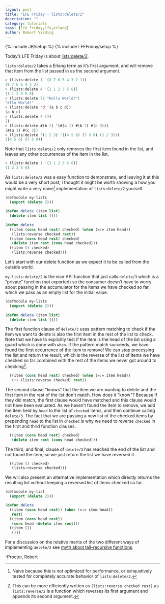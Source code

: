 ```yaml
---
layout: post
title: "LFE Friday - lists:delete/2"
description: ""
category: tutorials
tags: [lfe friday,lfe,erlang]
author: Robert Virding
---
```

{% include JB/setup %}
{% include LFEFriday/setup %}

Today’s LFE Friday is about [lists:delete/2](http://www.erlang.org/doc/man/lists.html#delete-2).

``lists:delete/2`` takes a Erlang term as it’s first argument, and
will remove that item from the list passed in as the second argument.

```cl
> (lists:delete 1 '(8 7 6 5 4 3 2 1))                         
(8 7 6 5 4 3 2)
> (lists:delete 4 '(1 1 2 3 5 8))    
(1 1 2 3 5 8)
> (lists:delete 72 "Hello World!")
"ello World!"
> (lists:delete 'd '(a b c d))
(a b c)
> (lists:delete 4 ())         
()
> (lists:delete #(b 2) '(#(a 1) #(b 2) #(c 3)))
(#(a 1) #(c 3))
> (lists:delete '(1 2 3) '((4 5 6) (7 8 9) (1 2 3)))
((4 5 6) (7 8 9))
```

Note that ``lists:delete/2`` only removes the first item found in the
list, and leaves any other occurrences of the item in the list.

```cl
> (lists:delete 1 '(1 1 2 3 5 8))                   
(1 2 3 5 8)
```

As ``lists:delete/2`` was a easy function to demonstrate, and leaving
it at this would be a very short post, I thought it might be worth
showing a how you might write a very naive[^1] implementation of
``lists:delete/2`` yourself.

```cl
(defmodule my-lists
  (export (delete 2)))
 
(defun delete (item list)
  (delete item list ()))
 
(defun delete
  ((item (cons head rest) checked) (when (=:= item head))
   (lists:reverse checked rest))
  ((item (cons head rest) checked)
   (delete item rest (cons head checked)))
  ((item () checked)
   (lists:reverse checked)))
```

Let’s start with our delete function as we expect it to be called from the outside world.

``my-lists:delete/2`` is the nice API function that just calls ``delete/3`` which is a “private” function (not exported) so the consumer doesn’t have to worry about passing in the accumulator for the items we have checked so far, which we pass as an empty list for the initial value.

```cl
(defmodule my-lists
  (export (delete 2)))
 
(defun delete (item list)
  (delete item list []))
```

The first function clause of ``delete/3`` uses pattern matching to check if the item we want to delete is also the first item in the rest of the list to check. Note that we have to explicitly test if the item is the head of the list using a guard which is done with ``when``. If the pattern match succeeds, we have found the first occurrence of the item to remove! We can stop processing the list and return the result, which is the reverse of the list of items we have checked so far combined with the rest of the items we never got around to checking[^2].

```cl
  ((item (cons head rest) checked) (when (=:= item head))
   (++ (lists:reverse checked) rest))
```

The second clause "knows" that the item we are wanting to delete and the first item in the rest of the list don't match. How does it "know"? Because if they did match, the first clause would have matched and this clause would not have been evaluated. As we haven't found the item to remove, we add the item held by ``head`` to the list of ``checked`` items, and then continue calling ``delete/3``. The fact that we are passing a new list of the checked items by prepending ``head`` to the list in ``checked`` is why we need to reverse ``checked`` in the first and third function clauses.

```cl
  ((item (cons head rest) checked)
   (delete item rest (cons head checked)))
```

The third, and final, clause of ``delete/3`` has reached the end of the list and not found the item, so we just return the list we have reversed it.

```cl
  ((item () checked)
   (lists:reverse checked)))
```

We will also present an alternative implementation which directly returns the resulting list without keeping a reversed list of items checked so far.

```cl
(defmodule my-list
  (export (delete 2)))

(defun delete
  ((item (cons head rest)) (when (=:= item head))
   rest)
  ((item (cons head rest))
   (cons head (delete item rest)))
  ((item ())
   ()))
```

For a discussion on the relative merits of the two different ways of implementing ``delete/2`` see [myth about tail-recursive functions](http://erlang.org/doc/efficiency_guide/myths.html#id59389).

-Proctor, Robert

[^1]: Naive because this is not optimized for performance, or exhaustively tested for completely accurate behavior of ``lists:delete/2``.

[^2]:  This can be more efficiently written as ``(lists:reverse checked rest)`` as ``lists:reverse/2`` is a function which reverses its first argument and appends its second argument.
